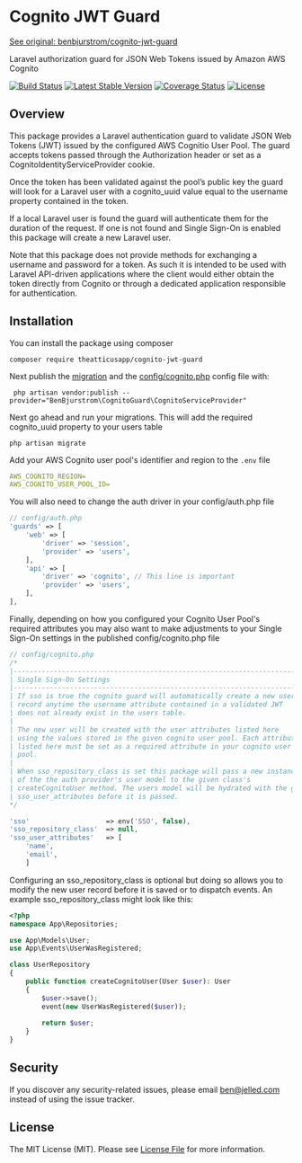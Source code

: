 # Cognito JWT Guard
[See original: benbjurstrom/cognito-jwt-guard](https://github.com/benbjurstrom/cognito-jwt-guard/)

Laravel authorization guard for JSON Web Tokens issued by Amazon AWS Cognito

[![Build Status](https://github.com/benbjurstrom/cognito-jwt-guard/workflows/build/badge.svg?branch=master)](https://packagist.org/packages/benbjurstrom/cognito-jwt-guard?branch=master)
[![Latest Stable Version](https://poser.pugx.org/benbjurstrom/cognito-jwt-guard/v/stable)](https://packagist.org/packages/benbjurstrom/cognito-jwt-guard)
[![Coverage Status](https://coveralls.io/repos/github/benbjurstrom/cognito-jwt-guard/badge.svg?branch=master)](https://coveralls.io/github/benbjurstrom/cognito-jwt-guard?branch=master)
[![License](https://poser.pugx.org/benbjurstrom/cognito-jwt-guard/license)](https://packagist.org/packages/benbjurstrom/cognito-jwt-guard)

## Overview
 This package provides a Laravel authentication guard to validate JSON Web Tokens (JWT) issued by the configured AWS Cognitio User Pool. The guard accepts tokens passed through the Authorization header or set as a CognitoIdentityServiceProvider cookie.
 
 Once the token has been validated against the pool’s public key the guard will look for a Laravel user with a cognito_uuid value equal to the username property contained in the token.  
 
 If a local Laravel user is found the guard will authenticate them for the duration of the request. If one is not found and Single Sign-On is enabled this package will create a new Laravel user.
 
 Note that this package does not provide methods for exchanging a username and password for a token. As such it is intended to be used with Laravel API-driven applications where the client would either obtain the token directly from Cognito or through a dedicated application responsible for authentication.
 
## Installation

You can install the package using composer

```shell script
composer require theatticusapp/cognito-jwt-guard
```

Next publish the [migration](https://github.com/benbjurstrom/cognito-jwt-guard/blob/master/database/migrations/add_cognito_uuid_to_users_table.php.stub) and the [config/cognito.php](https://github.com/benbjurstrom/cognito-jwt-guard/blob/master/config/cognito.php) config file with:

```shell script
 php artisan vendor:publish --provider="BenBjurstrom\CognitoGuard\CognitoServiceProvider"
```

Next go ahead and run your migrations. This will add the required cognito_uuid property to your users table
```shell script
php artisan migrate
```

Add your AWS Cognito user pool's identifier and region to the `.env` file
```yaml
AWS_COGNITO_REGION=
AWS_COGNITO_USER_POOL_ID=
```

You will also need to change the auth driver in your config/auth.php file
```php
// config/auth.php
'guards' => [
    'web' => [
        'driver' => 'session',
        'provider' => 'users',
    ],
    'api' => [
        'driver' => 'cognito', // This line is important 
        'provider' => 'users',
    ],
],
```

Finally, depending on how you configured your Cognito User Pool's required attributes you may also want to make adjustments to your Single Sign-On settings in the published config/cognito.php file
```php
// config/cognito.php
/*
|--------------------------------------------------------------------------
| Single Sign-On Settings
|--------------------------------------------------------------------------
| If sso is true the cognito guard will automatically create a new user 
| record anytime the username attribute contained in a validated JWT 
| does not already exist in the users table.
|
| The new user will be created with the user attributes listed here
| using the values stored in the given cognito user pool. Each attribute
| listed here must be set as a required attribute in your cognito user
| pool.
|
| When sso_repository_class is set this package will pass a new instance
| of the the auth provider's user model to the given class's
| createCognitoUser method. The users model will be hydrated with the given
| sso_user_attributes before it is passed.
*/

'sso'                   => env('SSO', false),
'sso_repository_class'  => null,
'sso_user_attributes'   => [
    'name',
    'email',
    ]
```

Configuring an sso_repository_class is optional but doing so allows you to 
modify the new user record before it is saved or to dispatch events. An example 
sso_repository_class might look like this:

```php
<?php
namespace App\Repositories;

use App\Models\User;
use App\Events\UserWasRegistered;

class UserRepository
{
    public function createCognitoUser(User $user): User
    {
        $user->save();
        event(new UserWasRegistered($user));
        
        return $user;
    }
}
```

## Security

If you discover any security-related issues, please email [ben@jelled.com](mailto:ben@jelled.com) instead of using the issue tracker.

## License

The MIT License (MIT). Please see [License File](LICENSE.md) for more information.
